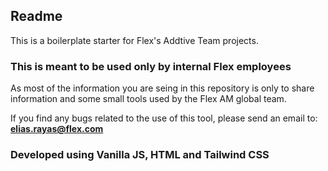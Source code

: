 ## Readme

This is a boilerplate starter for Flex's Addtive Team projects.

### This is meant to be used only by internal Flex employees

As most of the information you are seing in this repository is only to share information and some small tools used by the Flex AM global team.

If you find any bugs related to the use of this tool, please send an email to: **elias.rayas@flex.com**

### Developed using Vanilla JS, HTML and Tailwind CSS
